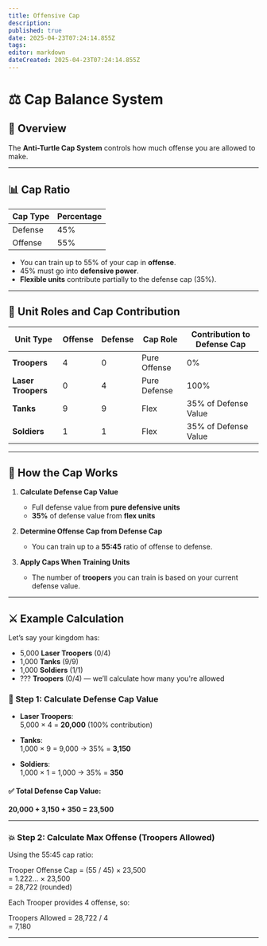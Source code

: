 ```yaml
---
title: Offensive Cap
description: 
published: true
date: 2025-04-23T07:24:14.855Z
tags: 
editor: markdown
dateCreated: 2025-04-23T07:24:14.855Z
---
```


# ⚖️ Cap Balance System

## 🧠 Overview

The **Anti-Turtle Cap System** controls how much offense you are allowed to make.

---

## 📊 Cap Ratio

| Cap Type  | Percentage |
|-----------|------------|
| Defense   | 45%        |
| Offense   | 55%        |

- You can train up to 55% of your cap in **offense**.
- 45% must go into **defensive power**.
- **Flexible units** contribute partially to the defense cap (35%).

---

## 🧱 Unit Roles and Cap Contribution

| Unit Type      | Offense | Defense | Cap Role       | Contribution to Defense Cap |
|----------------|---------|---------|----------------|------------------------------|
| **Troopers**   | 4       | 0       | Pure Offense   | 0%                           |
| **Laser Troopers** | 0   | 4       | Pure Defense   | 100%                         |
| **Tanks**      | 9       | 9       | Flex           | 35% of Defense Value         |
| **Soldiers**   | 1       | 1       | Flex           | 35% of Defense Value         |

---

## 📐 How the Cap Works

1. **Calculate Defense Cap Value**  
   - Full defense value from **pure defensive units**
   - **35%** of defense value from **flex units**

2. **Determine Offense Cap from Defense Cap**  
   - You can train up to a **55:45** ratio of offense to defense.

3. **Apply Caps When Training Units**  
   - The number of **troopers** you can train is based on your current defense value.

---

## ⚔️ Example Calculation

Let’s say your kingdom has:

- 5,000 **Laser Troopers** (0/4)  
- 1,000 **Tanks** (9/9)  
- 1,000 **Soldiers** (1/1)  
- ??? **Troopers** (0/4) — we’ll calculate how many you're allowed

### 🔧 Step 1: Calculate Defense Cap Value

- **Laser Troopers**:  
  5,000 × 4 = **20,000** (100% contribution)

- **Tanks**:  
  1,000 × 9 = 9,000 → 35% = **3,150**

- **Soldiers**:  
  1,000 × 1 = 1,000 → 35% = **350**

#### ✅ Total Defense Cap Value:  
**20,000 + 3,150 + 350 = 23,500**

---
### 💥 Step 2: Calculate Max Offense (Troopers Allowed)

Using the 55:45 cap ratio:

Trooper Offense Cap = (55 / 45) × 23,500  
                    = 1.222... × 23,500  
                    = 28,722 (rounded)

Each Trooper provides 4 offense, so:

Troopers Allowed = 28,722 / 4  
                 = 7,180


---



